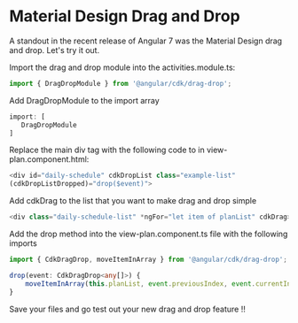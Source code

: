 # Material Design Drag and Drop

A standout in the recent release of Angular 7 was the Material Design drag and drop. Let's try it out.

Import the drag and drop module into the activities.module.ts:

```typescript
import { DragDropModule } from '@angular/cdk/drag-drop';
```

Add DragDropModule to the import array

```typescript
import: [ 
   DragDropModule
]
```

Replace the main div tag with the following code to in view-plan.component.html:

```typescript
<div id="daily-schedule" cdkDropList class="example-list"
(cdkDropListDropped)="drop($event)">
```

Add cdkDrag to the list that you want to make drag and drop simple

```typescript
<div class="daily-schedule-list" *ngFor="let item of planList" cdkDrag>
```

Add the drop method into the view-plan.component.ts file with the following imports

```typescript
import { CdkDragDrop, moveItemInArray } from '@angular/cdk/drag-drop';

drop(event: CdkDragDrop<any[]>) {
    moveItemInArray(this.planList, event.previousIndex, event.currentIndex);
}
```

Save your files and go test out your new drag and drop feature !!

